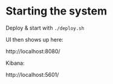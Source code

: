 # Starting the system

Deploy & start with `./deploy.sh`

UI then shows up here:

http://localhost:8080/

Kibana:

http://localhost:5601/

